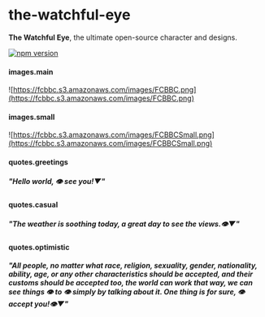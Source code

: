 # the-watchful-eye
**The Watchful Eye**, the ultimate open-source character and designs.

[![npm version](https://badge.fury.io/js/the-watchful-eye.svg)](https://badge.fury.io/js/the-watchful-eye)

#### images.main
![https://fcbbc.s3.amazonaws.com/images/FCBBC.png](https://fcbbc.s3.amazonaws.com/images/FCBBC.png)

#### images.small
![https://fcbbc.s3.amazonaws.com/images/FCBBCSmall.png](https://fcbbc.s3.amazonaws.com/images/FCBBCSmall.png)


#### quotes.greetings
##### *"Hello world, 👁 see you!▼"*

#### quotes.casual
##### *"The weather is soothing today, a great day to see the views.👁▼"*

#### quotes.optimistic
##### *"All people, no matter what race, religion, sexuality, gender, nationality, ability, age, or any other characteristics should be accepted, and their customs should be accepted too, the world can work that way, we can see things 👁 to 👁 simply by talking about it. One thing is for sure, 👁 accept you!👁▼"*